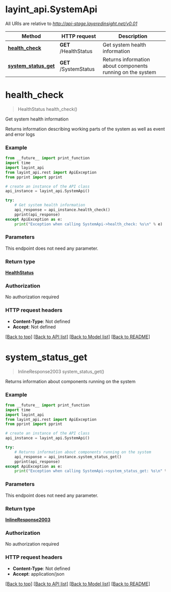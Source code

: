 # layint_api.SystemApi

All URIs are relative to *http://api-stage.layeredinsight.net/v0.01*

Method | HTTP request | Description
------------- | ------------- | -------------
[**health_check**](SystemApi.md#health_check) | **GET** /HealthStatus | Get system health information
[**system_status_get**](SystemApi.md#system_status_get) | **GET** /SystemStatus | Returns information about components running on the system


# **health_check**
> HealthStatus health_check()

Get system health information

Returns information describing working parts of the system as well as event and error logs

### Example 
```python
from __future__ import print_function
import time
import layint_api
from layint_api.rest import ApiException
from pprint import pprint

# create an instance of the API class
api_instance = layint_api.SystemApi()

try: 
    # Get system health information
    api_response = api_instance.health_check()
    pprint(api_response)
except ApiException as e:
    print("Exception when calling SystemApi->health_check: %s\n" % e)
```

### Parameters
This endpoint does not need any parameter.

### Return type

[**HealthStatus**](HealthStatus.md)

### Authorization

No authorization required

### HTTP request headers

 - **Content-Type**: Not defined
 - **Accept**: Not defined

[[Back to top]](#) [[Back to API list]](../README.md#documentation-for-api-endpoints) [[Back to Model list]](../README.md#documentation-for-models) [[Back to README]](../README.md)

# **system_status_get**
> InlineResponse2003 system_status_get()

Returns information about components running on the system

### Example 
```python
from __future__ import print_function
import time
import layint_api
from layint_api.rest import ApiException
from pprint import pprint

# create an instance of the API class
api_instance = layint_api.SystemApi()

try: 
    # Returns information about components running on the system
    api_response = api_instance.system_status_get()
    pprint(api_response)
except ApiException as e:
    print("Exception when calling SystemApi->system_status_get: %s\n" % e)
```

### Parameters
This endpoint does not need any parameter.

### Return type

[**InlineResponse2003**](InlineResponse2003.md)

### Authorization

No authorization required

### HTTP request headers

 - **Content-Type**: Not defined
 - **Accept**: application/json

[[Back to top]](#) [[Back to API list]](../README.md#documentation-for-api-endpoints) [[Back to Model list]](../README.md#documentation-for-models) [[Back to README]](../README.md)

